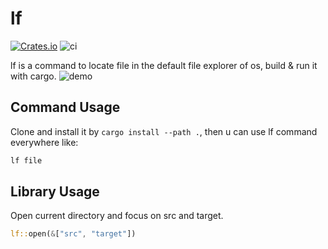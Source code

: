 # lf
[![Crates.io](https://img.shields.io/crates/v/open.svg)](https://crates.io/crates/lf)
![ci](https://github.com/reminia/lf-rs/actions/workflows/rust.yml/badge.svg)

lf is a command to locate file in the default file explorer of os, build & run it with cargo.
![demo](https://res.cloudinary.com/leecy-me/image/upload/v1711725389/open/lf_ph7jzy.gif)

## Command Usage
Clone and install it by `cargo install --path .`, then u can use lf command everywhere like:
```bash
lf file
```

## Library Usage
Open current directory and focus on src and target.

```rust
lf::open(&["src", "target"])
```
